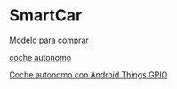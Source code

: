 # SmartCar

[Modelo para comprar](https://www.amazon.com/SunFounder-Raspberry-Graphical-Programming-Electronic/dp/B06XWSVLL8/ref=redir_mobile_desktop?_encoding=UTF8&psc=1)

[coche autonomo](https://jorgecasas.github.io/2017/08/22/autonomous-rc-car-construyendo-un-coche-autonomo)

[Coche autonomo con Android Things GPIO](https://www.survivingwithandroid.com/2017/12/building-a-remote-controlled-car-using-android-things-gpio.html?utm_source=googlePlus&utm_medium=social&utm_campaign=SocialWarfare)
